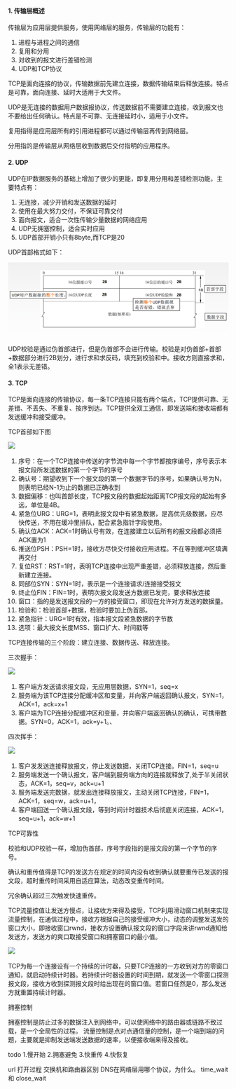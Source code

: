 #### 1. 传输层概述

传输层为应用层提供服务，使用网络层的服务，传输层的功能有：

1. 进程与进程之间的通信
2. 复用和分用
3. 对收到的报文进行差错检测
4. UDP和TCP协议

TCP是面向连接的协议，传输数据前先建立连接，数据传输结束后释放连接。特点是可靠，面向连接、延时大适用于大文件。

UDP是无连接的数据用户数据报协议，传送数据前不需要建立连接，收到报文也不要给出任何确认。特点是不可靠、无连接延时小，适用于小文件。

复用指得是应用层所有的引用进程都可以通过传输层再传到网络层。

分用指的是传输层从网络层收到数据后交付指明的应用程序。

#### 2. UDP

UDP在IP数据服务的基础上增加了很少的更能，即复用分用和差错检测功能，主要特点有：

1. 无连接，减少开销和发送数据的延时
2. 使用在最大努力交付，不保证可靠交付
3. 面向报文，适合一次性传输少量数据的网络应用
4. UDP无拥塞控制，适合实时应用
5. UDP首部开销小只有8byte,而TCP是20

UDP首部格式如下：

![](../os/Img/udp-head.png)

UDP校验是通过伪首部进行，但是伪首部不会进行传输。校验是对伪首部+首部+数据部分进行2B划分，进行求和求反码，填充到校验和中。接收方则直接求和，全1表示无差错。

#### 3. TCP

TCP是面向连接的传输协议，每一条TCP连接只能有两个端点，TCP提供可靠、无差错、不丢失、不重复、按序到达。TCP提供全双工通信，即发送端和接收端都有发送缓冲和接受缓冲。

TCP首部如下图

![](../os/Img/tcp-head.png)

1. 序号：在一个TCP连接中传送的字节流中每一个字节都按序编号，序号表示本报文段所发送数据的第一个字节的序号
2. 确认号：期望收到下一个报文段的第一个数据字节的序号，如果确认号为N，则表明已经N-1为止的数据已正确收到
3. 数据偏移：也叫首部长度，TCP报文段的数据起始距离TCP报文段的起始有多远，单位是4B。
4. 紧急位URG：URG=1，表明此报文段中有紧急数据，是高优先级数据，应尽快传送，不用在缓冲里排队，配合紧急指针字段使用。
5. 确认位ACK：ACK=1时确认号有效，在连接建立以后所有的报文段都必须把ACK置为1
6. 推送位PSH：PSH=1时，接收方尽快交付接收应用进程。不在等到缓冲区填满再交付
7. 复位RST：RST=1时，表明TCP连接中出现严重差错，必须释放连接，然后重新建立连接。
8. 同部位SYN：SYN=1时，表示是一个连接请求/连接接受报文
9. 终止位FIN：FIN=1时，表明次报文段发送方数据已发完，要求释放连接
10. 窗口：指的是发送报文段的一方的接受窗口，即现在允许对方发送的数据量。
11. 检验和：检验首部+数据，检验时要加上伪首部。
12. 紧急指针：URG=1时有效，指本报文段紧急数据的字节数
13. 选项：最大报文长度MSS、窗口扩大、时间戳等

TCP连接传输的三个阶段：建立连接、数据传送、释放连接。

三次握手：

![](../os/Img/3hand.png)

1. 客户端方发送请求报文段，无应用层数据，SYN=1，seq=x
2. 服务端为该TCP连接分配缓冲区和变量，并向客户端返回确认报文，SYN=1，ACK=1，ack=x+1
3. 客户端为TCP连接分配缓冲区和变量，并向客户端返回确认的确认，可携带数据。SYN=0，ACK=1，ack=y+1。、

四次挥手：

![](../os/Img/4hand.png)

1. 客户发发送连接释放报文，停止发送数据，关闭TCP连接。FIN=1，seq=u
2. 服务端发送一个确认报文，客户端到服务端方向的连接就释放了,处于半关闭状态，ACK=1，seq=v，ack=u+1
3. 服务端发送完数据，就发出连接释放报文，主动关闭TCP连接，FIN=1，ACK=1，seq=w，ack=u+1，
4. 客户端回送一个确认报文段，等到时间计时器技术后彻底关闭连接，ACK=1，seq=u+1，ack=w+1

TCP可靠性

校验和UDP校验一样，增加伪首部，序号字段指的是报文段的第一个字节的序号。

确认和重传值得是TCP的发送方在规定的时间内没有收到确认就要重传已发送的报文段，超时重传时间采用自适应算法，动态改变重传时间。

冗余确认超过三次触发快速重传。

TCP流量控值让发送方慢点，让接收方来得及接受，TCP利用滑动窗口机制来实现流量控制，在通信过程中，接收方根据自己的接受缓冲大小，动态的调整发送发的窗口大小，即接收窗口rwnd，接收方设置确认报文段的窗口字段来讲rwnd通知给发送方，发送方的爽口取接受窗口和拥塞窗口的最小值。

![](../os/Img/rwnd.png)

TCP为每一个连接设有一个持续的计时器，只要TCP连接的一方收到对方的零窗口通知，就启动持续计时器。若持续计时器设置的时间到期，就发送一个零窗口探测报文段，接收方收到探测报文段时给出现在的窗口值。若窗口任然是0，那么发送方就重置持续计时器。

拥塞控制

拥塞控制是防止过多的数据注入到网络中，可以使网络中的路由器或链路不致过载，是一个全局性的过程。
流量控制是点对点通信量的控制，是一个端到端的问题，主要就是抑制发送端发送数据的速率，以便接收端来得及接收。

todo
1.慢开始
2.拥塞避免
3.快重传
4.快恢复

url 打开过程
交换机和路由器区别
DNS在网络层用哪个协议，为什么。
time_wait 和 close_wait
